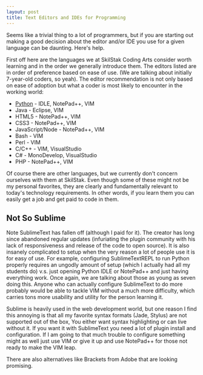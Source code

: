 ```yaml
---
layout: post
title: Text Editors and IDEs for Programming
---
```


Seems like a trivial thing to a lot of programmers, but if you are
starting out making a good decision about the editor and/or IDE you
use for a given language can be daunting. Here's help.

First off here are the languages we at SkilStak Coding Arts consider
worth learning and in the order we generally introduce them. The
editors listed are in order of preference based on ease of use. (We are
talking about initially 7-year-old coders, so yeah). The editor
recommendation is not only based on ease of adoption but what a coder
is most likely to encounter in the working world:

* [Python][] - IDLE, NotePad++, VIM
* Java - Eclipse, VIM
* HTML5 - NotePad++, VIM
* CSS3 - NotePad++, VIM
* JavaScript/Node - NotePad++, VIM
* Bash - VIM
* Perl - VIM
* C/C++ - VIM, VisualStudio
* C# - MonoDevelop, VisualStudio
* PHP - NotePad++, VIM

Of course there are other languages, but we currently don't concern
ourselves with them at SkilStak. Even though some of these might not
be my personal favorites, they are clearly and fundamentally relevant
to today's technology requirements. In other words, if you learn them
you can easily get a job and get paid to code in them.

## Not So Sublime

Note SublimeText has fallen off (although I paid for it). The creator
has long since abandoned regular updates (infuriating the plugin
community with his lack of responsiveness and release of the code to open
source). It is also insanely complicated to setup when the very reason
a lot of people use it is for easy of use. For example, configuring
SublimeTextREPL to run Python properly requires an ungodly amount
of setup (which I actually had all my students do) v.s. just opening
Python IDLE or NotePad++ and just having everything work. Once again,
we are talking about those as young as seven doing this. Anyone who
can actually configure SublimeText to do more probably would be able
to tackle VIM without a much more difficulty, which carries tons more
usability and utility for the person learning it.

Sublime is heavily used in the web development world, but one reason I
find this annoying is that all my favorite syntax formats (Jade, Stylus)
are not supported out of the box, You either want syntax highlighting
or can live without it. If you want it with SublimeText you need a lot
of plugin install and configuration. If I am going to that much trouble
to configure something might as well just use VIM or give it up and use
NotePad++ for those not ready to make the VIM leap.

There are also alternatives like Brackets from Adobe that are looking
promising.

[Python]: http://www.javaworld.com/article/2452940/learn-java/python-bumps-off-java-as-top-learning-language.html
